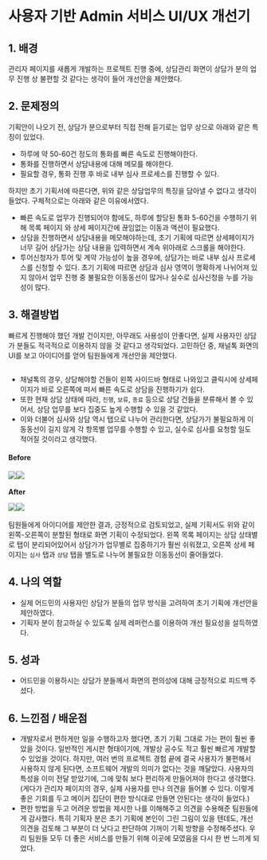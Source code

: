 # 사용자 기반 Admin 서비스 UI/UX 개선기

## 1. 배경  <a href="#1." id="1."></a>

관리자 페이지를 새롭게 개발하는 프로젝트 진행 중에, 상담관리 화면이 상담가 분의 업무 진행 상 불편할 것 같다는 생각이 들어 개선안을 제안했다.

## 2. 문제정의

기획안이 나오기 전, 상담가 분으로부터 직접 전해 듣기로는 업무 상으로 아래와 같은 특징이 있었다.

* 하루에 약 50-60건 정도의 통화를 빠른 속도로 진행해야한다.
* 통화를 진행하면서 상담내용에 대해 메모를 해야한다.
* 필요할 경우, 통화 진행 후 바로 내부 심사 프로세스를 진행할 수 있다.

하지만 초기 기획서에 따른다면, 위와 같은 상담업무의 특징을 담아낼 수 없다고 생각이 들었다. 구체적으로는 아래와 같은 이유에서였다.

* 빠른 속도로 업무가 진행되어야 함에도, 하루에 할당된 통화 5-60건을 수행하기 위해 목록 페이지 와 상세 페이지간에 끊임없는 이동과 액션이 필요했다.
* 상담을 진행하면서 상담내용을 메모해야하는데, 초기 기획에 따르면 상세페이지가 너무 길어 상담가는 상담 내용을 입력하면서 계속 위아래로 스크롤을 해야한다.
* 투어신청자가 투어 및 계약 가능성이 높을 경우에, 상담가는 바로 내부 심사 프로세스를 신청할 수 있다. 초기 기획에 따르면 상담과 심사 영역이 명확하게 나뉘어져 있지 않아서 업무 진행 중 불필요한 이동동선이 많거나 실수로 심사신청을 누를 가능성이 많다.

## 3. 해결방법 <a href="#3." id="3."></a>

빠르게 진행해야 했던 개발 건이지만, 아무래도 사용성이 안좋다면, 실제 사용자인 상담가 분들도 적극적으로 이용하지 않을 것 같다고 생각되었다. 고민하던 중, 채널톡 화면의 UI를 보고 아이디어를 얻어 팀원들에게 개선안을 제안했다.

<figure><img src="https://files.gitbook.com/v0/b/gitbook-x-prod.appspot.com/o/spaces%2FVma2fZdYpzVKe3WRZJd1%2Fuploads%2F1Z6dEVzNh3kh12T6JYx5%2Fimage.png?alt=media&#x26;token=517c4081-2cb6-4f71-9536-967b96ae16f1" alt=""><figcaption></figcaption></figure>

* 채널톡의 경우, 상담해야할 건들이 왼쪽 사이드바 형태로 나와있고 클릭시에 상세페이지가 바로 오른쪽에 떠서 빠른 속도로 상담을 진행하기가 쉽다.
* 또한 현재 상담 상태에 따라, `진행`, `보류`, `종료` 등으로 상담 건들을 분류해서 볼 수 있어서, 상담 업무를 보다 집중도 높게 수행할 수 있을 것 같았다.
* 이와 더불어 심사와 상담 역시 탭으로 나누어 관리한다면, 상담가가 불필요하게 이동동선이 길지 않게 각 항목별 업무를 수행할 수 있고, 실수로 심사를 요청할 일도 적어질 것이라고 생각했다.

#### **Before**

​![](https://files.gitbook.com/v0/b/gitbook-x-prod.appspot.com/o/spaces%2FVma2fZdYpzVKe3WRZJd1%2Fuploads%2FT40McOW5SNuiVgrQf4ie%2Fimage.png?alt=media\&token=9ceb83cb-f357-415e-8b6b-6e486b05ee9a)![](https://files.gitbook.com/v0/b/gitbook-x-prod.appspot.com/o/spaces%2FVma2fZdYpzVKe3WRZJd1%2Fuploads%2Fh0zSXONBbT3uzjyiormf%2Fimage.png?alt=media\&token=9859ed27-ea5d-4cfb-8a2d-126fc9768f10)​

**After**

​![](https://files.gitbook.com/v0/b/gitbook-x-prod.appspot.com/o/spaces%2FVma2fZdYpzVKe3WRZJd1%2Fuploads%2FYYJyXdmPcCIoNBSiIxyv%2Fimage.png?alt=media\&token=a16d139c-0e29-4323-a532-cd6b9f6c21ba)![](https://files.gitbook.com/v0/b/gitbook-x-prod.appspot.com/o/spaces%2FVma2fZdYpzVKe3WRZJd1%2Fuploads%2FeoLqTbhTZnFCvZTAXXnd%2Fimage.png?alt=media\&token=be24afbf-c53e-4e0b-9e81-e5cab23a199f)​​

팀원들에게 아이디어를 제안한 결과, 긍정적으로 검토되었고, 실제 기획서도 위와 같이 왼쪽-오른쪽이 분할된 형태로 화면 기획이 수정되었다. 왼쪽 목록 페이지는 상담 상태별로 탭이 분리되어있어서 상담가가 업무별로 집중하기가 훨씬 쉬워졌고, 오른쪽 상세 페이지는 `심사` 탭과 `상담` 탭을 별도로 나누어 불필요한 이동동선이 줄어들었다.

## 4. 나의 역할 <a href="#4." id="4."></a>

* 실제 어드민의 사용자인 상담가 분들의 업무 방식을 고려하여 초기 기획에 개선안을 제안하였다.
* 기획자 분이 참고하실 수 있도록 실제 레퍼런스를 이용하여 개선 필요성을 설득하였다.

## 5. 성과 <a href="#5." id="5."></a>

* 어드민을 이용하시는 상담가 분들께서 화면의 편의성에 대해 긍정적으로 피드백 주셨다.

## 6. 느낀점 / 배운점

* 개발자로서 편하게만 일을 수행하고자 했다면, 초기 기획 그대로 가는 편이 훨씬 좋았을 것이다. 일반적인 게시판 형태이기에, 개발상 공수도 적고 훨씬 빠르게 개발할 수 있었을 것이다. 하지만, 여러 번의 프로젝트 경험 끝에 결국 사용자가 불편해서 사용하지 않게 된다면, 소프트웨어 개발의 의미가 없다는 것을 깨달았다. 사용자의 특성을 이미 전달 받았기에, 그에 맞춰 보다 편리하게 만들어져야 한다고 생각했다. (게다가 관리자 페이지의 경우, 실제 사용자를 만나 의견을 들어볼 수 있다. 이렇게 좋은 기회를 두고 메이커 집단이 편한 방식대로 만들면 안된다는 생각이 들었다.)
* 편한 방법을 두고 어려운 방법을 제시한 나를 이해해주고 의견을 수용해준 팀원들에게 감사했다. 특히 기획자 분은 초기 기획에 본인이 그린 그림이 있을 텐데도, 개선의견을 검토해 그 부분이 더 낫다고 판단하여 기꺼이 기획 방향을 수정해주셨다. 우리 팀원들 모두 더 좋은 서비스를 만들기 위해 이곳에 모였음을 다시 한 번 느끼게 되었다.
